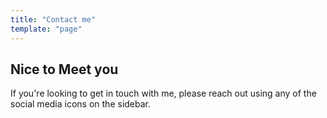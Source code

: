 ```yaml
---
title: "Contact me"
template: "page"
---
```


## Nice to Meet you

If you're looking to get in touch with me, please reach out using any of the social media icons on the sidebar.

